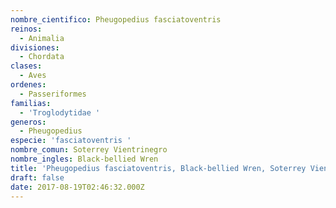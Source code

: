 ```yaml
---
nombre_cientifico: Pheugopedius fasciatoventris
reinos:
  - Animalia
divisiones:
  - Chordata
clases:
  - Aves
ordenes:
  - Passeriformes
familias:
  - 'Troglodytidae '
generos:
  - Pheugopedius
especie: 'fasciatoventris '
nombre_comun: Soterrey Vientrinegro
nombre_ingles: Black-bellied Wren
title: 'Pheugopedius fasciatoventris, Black-bellied Wren, Soterrey Vientrinegro'
draft: false
date: 2017-08-19T02:46:32.000Z
---
```


